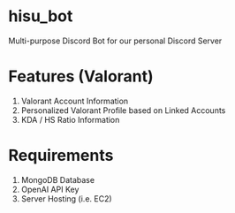 # hisu_bot
Multi-purpose Discord Bot for our personal Discord Server

# Features (Valorant)
1. Valorant Account Information 
2. Personalized Valorant Profile based on Linked Accounts
3. KDA / HS Ratio Information
   
# Requirements
1. MongoDB Database
2. OpenAI API Key
3. Server Hosting (i.e. EC2)
   
